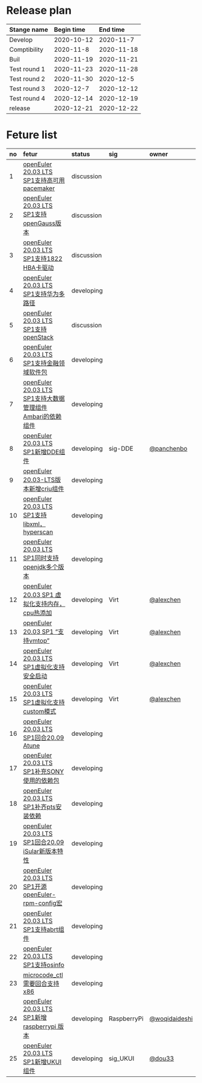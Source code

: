 # Release plan
|Stange name|Begin time|End time|
|:----------|:---------|:-------|
|Develop|2020-10-12|2020-11-7|
|Comptibility|2020-11-8|2020-11-18|
|Buil|2020-11-19|2020-11-21|
|Test round 1|2020-11-23|2020-11-28|
|Test round 2|2020-11-30|2020-12-5|
|Test round 3|2020-12-7|2020-12-12|
|Test round 4|2020-12-14|2020-12-19|
|release|2020-12-21|2020-12-22|

# Feture list
|no|fetur|status|sig|owner|
|:----|:---|:---|:--|:----|
|1|[openEuler 20.03 LTS SP1支持高可用pacemaker](https://gitee.com/openeuler/release-management/issues/I23GH2?from=project-issue)|discussion| | |
|2|[openEuler 20.03 LTS SP1支持openGauss版本](https://gitee.com/openeuler/release-management/issues/I23GGW?from=project-issue)|discussion| | |
|3|[openEuler 20.03 LTS SP1支持1822 HBA卡驱动](https://gitee.com/openeuler/release-management/issues/I23GGR?from=project-issue)|discussion| | |
|4|[openEuler 20.03 LTS SP1支持华为多路径](https://gitee.com/openeuler/release-management/issues/I23GGO?from=project-issue)|developing| | |
|5|[openEuler 20.03 LTS SP1支持openStack](https://gitee.com/openeuler/release-management/issues/I23GGJ?from=project-issue)|discussion| | |
|6|[openEuler 20.03 LTS SP1支持金融领域软件包](https://gitee.com/openeuler/release-management/issues/I23GG1?from=project-issue)|developing| | |
|7|[openEuler 20.03 LTS SP1支持大数据管理组件Ambari的依赖组件](https://gitee.com/openeuler/release-management/issues/I23GFY?from=project-issue)|developing| | |
|8|[openEuler 20.03 LTS SP1新增DDE组件](https://gitee.com/openeuler/release-management/issues/I23GFR?from=project-issue)|developing|sig-DDE|[@panchenbo](https://gitee.com/panchenbo)|
|9|[openEuler 20.03-LTS版本新增criu组件](https://gitee.com/openeuler/release-management/issues/I23GFP?from=project-issue)|developing| | |
|10|[openEuler 20.03 LTS SP1支持libxml，hyperscan](https://gitee.com/openeuler/release-management/issues/I23GFL?from=project-issue)|developing| | |
|11|[openEuler 20.03 LTS SP1同时支持openjdk多个版本](https://gitee.com/openeuler/release-management/issues/I23GFC?from=project-issue)|developing| | |
|12|[openEuler 20.03 SP1 虚拟化支持内存，cpu热添加](https://gitee.com/openeuler/release-management/issues/I23GF7?from=project-issue)|developing| Virt | [@alexchen](https://gitee.com/zhendongchen) |
|13|[openEuler 20.03 SP1 “支持vmtop”](https://gitee.com/openeuler/release-management/issues/I23GF2?from=project-issue)|developing| Virt | [@alexchen](https://gitee.com/zhendongchen) |
|14|[openEuler 20.03 LTS SP1虚拟化支持安全启动](https://gitee.com/openeuler/release-management/issues/I23GEY?from=project-issue)|developing| Virt | [@alexchen](https://gitee.com/zhendongchen) |
|15|[openEuler 20.03 LTS SP1虚拟化支持custom模式](https://gitee.com/openeuler/release-management/issues/I23GEU?from=project-issue)|developing| Virt | [@alexchen](https://gitee.com/zhendongchen) |
|16|[openEuler 20.03 LTS SP1回合20.09 Atune](https://gitee.com/openeuler/release-management/issues/I23GEM?from=project-issue)|developing| | |
|17|[openEuler 20.03 LTS SP1补充SONY使用的依赖包](https://gitee.com/openeuler/release-management/issues/I23GEG?from=project-issue)|developing| | |
|18|[openEuler 20.03 LTS SP1补齐pts安装依赖](https://gitee.com/openeuler/release-management/issues/I23GEC?from=project-issue)|developing| | |
|19|[openEuler 20.03 LTS SP1回合20.09 iSular新版本特性](https://gitee.com/openeuler/release-management/issues/I23GE8?from=project-issue)|developing| | |
|20|[openEuler 20.03 LTS SP1开源openEuler-rpm-config宏](https://gitee.com/openeuler/release-management/issues/I23GDZ?from=project-issue)|developing| | |
|21|[openEuler 20.03 LTS SP1支持abrt组件](https://gitee.com/openeuler/release-management/issues/I23GDU?from=project-issue)|developing| | |
|22|[openEuler 20.03 LTS SP1支持osinfo](https://gitee.com/openeuler/release-management/issues/I23GDP?from=project-issue)|developing| | |
|23|[microcode_ctl需要回合支持x86](https://gitee.com/openeuler/release-management/issues/I1RFVK?from=project-issue)|developing| | |
|24|[openEuler 20.03 LTS SP1新增 raspberrypi 版本](https://gitee.com/openeuler/release-management/issues/I1RMC1?from=project-issue)|developing|RaspberryPi|[@woqidaideshi](https://gitee.com/woqidaideshi)|
|25|[openEuler 20.03 LTS SP1新增UKUI组件](https://gitee.com/openeuler/release-management/issues/I1R54N?from=project-issue)|developing|sig_UKUI|[@dou33](https://gitee.com/dou33)|
